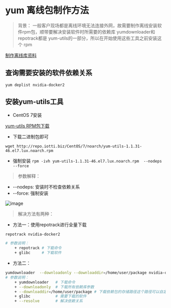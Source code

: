 # yum 离线包制作方法
> 背景： 一般客户现场都是离线环境无法连接外网，故需要制作离线安装软件rpm包，顺带要解决安装软件时所需要的依赖库
> yumdownloader和repotrack都是 yum-utils的一部分，所以在开始使用这些工具之前安装这个 rpm

[制作离线库资料](https://www.golinuxcloud.com/download-rpm-package-and-all-dependencies-centos/)

## 查询需要安装的软件依赖关系
`yum deplist nvidia-docker2`

## 安装yum-utils工具

- CentOS 7安装

[yum-utils RPM包下载](https://centos.pkgs.org/7/lux/yum-utils-1.1.31-46.el7.lux.noarch.rpm.html)
- 下载二进制包即可

`wget http://repo.iotti.biz/CentOS/7/noarch/yum-utils-1.1.31-46.el7.lux.noarch.rpm `

- 强制安装
`rpm -ivh yum-utils-1.1.31-46.el7.lux.noarch.rpm  --nodeps   --force`

> 参数解释：
+ --nodeps: 安装时不检查依赖关系   
+ --force: 强制安装
 
![image](https://user-images.githubusercontent.com/65467296/170030950-4aaa71f3-7762-44d4-bac0-810414b1817d.png)

> 解决方法有两种：
- 方法一：使用repotrack进行全量下载

```bash
repotrack nvidia-docker2

# 参数说明：
    + repotrack # 下载命令
    + glibc     # 下载软件
```

- 方法二：
```bash
yumdownloader  --downloadonly --downloaddir=/home/user/package nvidia-docker2 --resolve
# 参数说明：
    + yumdownloader   # 下载命令
    + --downloadonly  # 下载所有依赖库参数
    + --downloaddir=/home/user/package # 下载依赖包的存储路径这个路径可以自定义
    + glibc           # 需要下载的软件
    + --resolve       # 解决依赖关系
```
